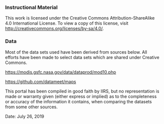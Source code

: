 ### Instructional Material

This work is licensed under the Creative Commons Attribution-ShareAlike 4.0 International License. To view a copy of this license, visit http://creativecommons.org/licenses/by-sa/4.0/.

### Data

Most of the data sets used have been derived from sources below. All efforts have been made to select data sets which are shared under Creative Commons. 

https://modis.gsfc.nasa.gov/data/dataprod/mod10.php

https://github.com/datameet/maps

This portal has been compiled in good faith by IIRS, but no representation is made or warranty given (either express or implied) as to the completeness or accuracy of the information it contains, when comparing the datasets from some other sources. 

Date: July 26, 2019
